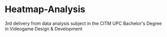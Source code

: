 # Heatmap-Analysis
3rd delivery from data analysis subject in the CITM UPC Bachelor's Degree in Videogame Design &amp; Development
